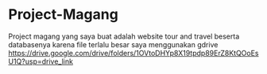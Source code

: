 # Project-Magang
Project magang yang saya buat adalah website tour and travel beserta databasenya
karena file terlalu besar saya menggunakan gdrive
https://drive.google.com/drive/folders/1OVtoDHYp8X19tpdp89ErZ8KtQOoEsU1Q?usp=drive_link

